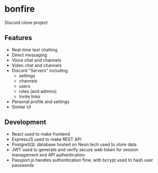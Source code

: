 # bonfire

Discord clone project

## Features

- Real-time text chatting
- Direct messaging
- Voice chat and channels
- Video chat and channels
- Discord "Servers" including
  - settings
  - channels
  - users
  - roles (and admins)
  - invite links
- Personal profile and settings
- Similar UI

## Development

- React used to make frontend
- ExpressJS used to make REST API
- PostgreSQL database hosted on Neon.tech used to store data
- JWT used to generate and verify secure web token for session management and API authentication
- Passport.js handles authentication flow, with bcrypt used to hash user passwords
